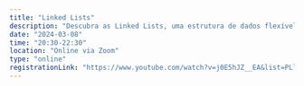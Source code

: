 ```yaml
---
title: "Linked Lists"
description: "Descubra as Linked Lists, uma estrutura de dados flexível e dinâmica. Aprenda seus conceitos, operações e como utilizá-las para resolver problemas computacionais com eficiência!"
date: "2024-03-08"
time: "20:30-22:30"
location: "Online via Zoom"
type: "online"
registrationLink: "https://www.youtube.com/watch?v=j0E5hJZ__EA&list=PLl10TyPY67Jgbh4QdRlRKr-7PjB9i5hWg"
---
```

